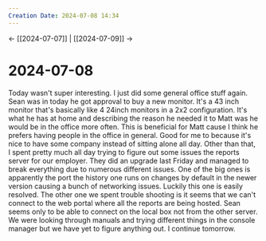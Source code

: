 ```yaml
---
Creation Date: 2024-07-08 14:34
---
```


<- [[2024-07-07]] | [[2024-07-09]]  ->

# 2024-07-08
Today wasn't super interesting. I just did some general office stuff again. Sean
was in today he got approval to buy a new monitor. It's a 43 inch monitor that's
basically like 4 24inch monitors in a 2x2 configuration. It's what he has at
home and describing the reason he needed it to Matt was he would be in the
office more often. This is beneficial for Matt cause I think he prefers having
people in the office in general. Good for me to because it's nice to have some
company instead of sitting alone all day.  Other than that, I spent pretty much
all day trying to figure out some issues the reports server for our employer.
They did an upgrade last Friday and managed to break everything due to numerous
different issues. One of the big ones is apparently the port the history one
runs on changes by default in the newer version causing a bunch of networking
issues. Luckily this one is easily resolved. The other one we spent trouble
shooting is it seems that we can't connect to the web portal where all the
reports are being hosted. Sean seems only to be able to connect on the local box
not from the other server. We were looking through manuals and trying different
things in the console manager but we have yet to figure anything out. I continue
tomorrow.